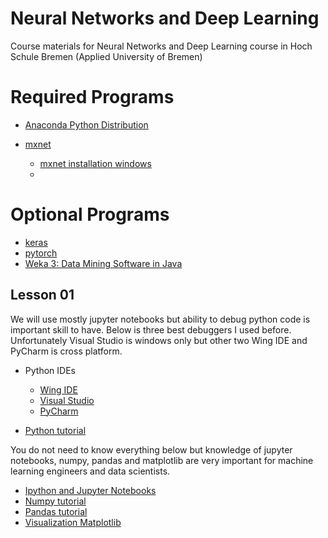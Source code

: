 # Neural Networks and Deep Learning
Course materials for Neural Networks and Deep Learning course in Hoch Schule Bremen (Applied University of Bremen)


# Required Programs

- [Anaconda Python Distribution](https://www.anaconda.com/distribution/)

- [mxnet](http://mxnet.incubator.apache.org/test/get_started/install.html)
    - [mxnet installation windows](http://mxnet.incubator.apache.org/test/get_started/windows_setup.html)
    - 


# Optional Programs

- [keras](https://keras.io/#installation)
- [pytorch](https://pytorch.org/get-started/locally/) 
- [Weka 3: Data Mining Software in Java](https://www.cs.waikato.ac.nz/ml/weka/downloading.html)


## Lesson 01

We will use mostly jupyter notebooks but ability to debug python code is important skill to have.
Below is three best debuggers I used before.
Unfortunately Visual Studio is windows only but other two Wing IDE and PyCharm is cross platform.

- Python IDEs
    - [Wing IDE](https://wingware.com/)
    - [Visual Studio](https://visualstudio.microsoft.com/vs/features/python/)
    - [PyCharm](https://www.jetbrains.com/pycharm)

- [Python tutorial](python-introduction.md)


You do not need to know everything below but knowledge of jupyter notebooks, numpy, pandas and matplotlib are very important for machine learning engineers and data scientists.

- [Ipython and Jupyter Notebooks](https://jakevdp.github.io/PythonDataScienceHandbook/01.00-ipython-beyond-normal-python.html)
- [Numpy tutorial](https://jakevdp.github.io/PythonDataScienceHandbook/02.00-introduction-to-numpy.html)
- [Pandas tutorial](https://jakevdp.github.io/PythonDataScienceHandbook/03.00-introduction-to-pandas.html)
- [Visualization Matplotlib](https://jakevdp.github.io/PythonDataScienceHandbook/04.00-introduction-to-matplotlib.html)